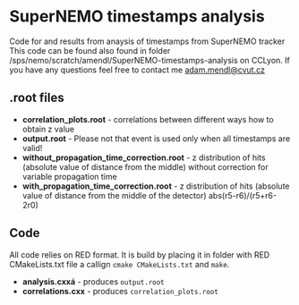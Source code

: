 # SuperNEMO timestamps analysis
Code for and results from anaysis of timestamps from SuperNEMO tracker
This code can be found also found in folder /sps/nemo/scratch/amendl/SuperNEMO-timestamps-analysis on CCLyon.
If you have any questions feel free to contact me [adam.mendl@cvut.cz](mailto:adam.mendl@cvut.cz)
## .root files
 - **correlation_plots.root** - correlations between different ways how to obtain z value
 - **output.root** - Please not that event is used only when all timestamps are valid!
 - **without_propagation_time_correction.root** - z distribution of hits (absolute value of distance from the middle) without correction for variable propagation time
 - **with_propagation_time_correction.root** - z distribution of hits (absolute value of distance from the middle of the detector) abs(r5-r6)/(r5+r6-2r0)
## Code
All code relies on RED format. It is build by placing it in folder with RED CMakeLists.txt file a callign ``cmake CMakeLists.txt`` and ``make``.
 - **analysis.cxxá** - produces ``output.root``
 - **correlations.cxx** - produces ``correlation_plots.root``
